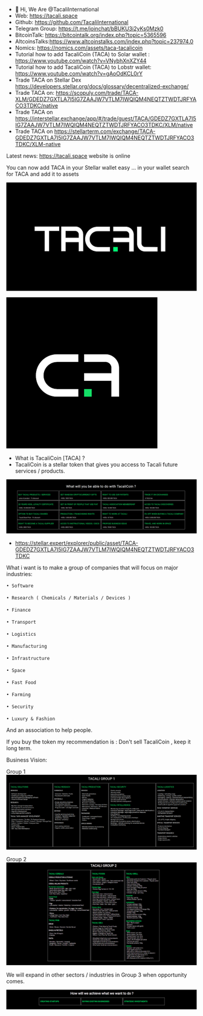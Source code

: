 - 👋 Hi, We Are @TacaliInternational
- Web: https://tacali.space
- Github: https://github.com/TacaliInternational
- Telegram Group: https://t.me/joinchat/bBUKU3i2yKs0Mzk0
- BitcoinTalk: https://bitcointalk.org/index.php?topic=5365596
- AltcoinsTalks:https://www.altcoinstalks.com/index.php?topic=237974.0
- Nomics: https://nomics.com/assets/taca-tacalicoin
- Tutorial how to add TacaliCoin (TACA) to Solar wallet : https://www.youtube.com/watch?v=VNybhXnXZY44
- Tutorial how to add TacaliCoin (TACA) to Lobstr wallet: https://www.youtube.com/watch?v=gAoOdKCL0rY
- Trade TACA on Stellar Dex https://developers.stellar.org/docs/glossary/decentralized-exchange/
- Trade TACA on: https://scopuly.com/trade/TACA-XLM/GDEDZ7GXTLA7I5IG7ZAAJW7VTLM7IWQIQM4NEQTZTWDTJRFYACO3TDKC/native
- Trade TACA on  https://interstellar.exchange/app/#/trade/guest/TACA/GDEDZ7GXTLA7I5IG7ZAAJW7VTLM7IWQIQM4NEQTZTWDTJRFYACO3TDKC/XLM/native
- Trade TACA on https://stellarterm.com/exchange/TACA-GDEDZ7GXTLA7I5IG7ZAAJW7VTLM7IWQIQM4NEQTZTWDTJRFYACO3TDKC/XLM-native

Latest news: https://tacali.space website is online

You can now add TACA in your Stellar wallet easy ... in your wallet search for TACA and add it to assets 


![alt text](logo.png)


![alt text](tacalogo.png)

- What is TacaliCoin [TACA] ?
- TacaliCoin is a stellar token that gives you access to Tacali future services / products.

![alt text](tacacoin.png)


- https://stellar.expert/explorer/public/asset/TACA-GDEDZ7GXTLA7I5IG7ZAAJW7VTLM7IWQIQM4NEQTZTWDTJRFYACO3TDKC

 What i want is to make a group of companies  that will focus on major industries:

 	• Software
	
	• Research ( Chemicals / Materials / Devices )
	
	• Finance
	
	• Transport
	
	• Logistics
	
	• Manufacturing
	
	• Infrastructure
	
	• Space
	
	• Fast Food
	
	• Farming
	
	• Security
	
	• Luxury & Fashion
	


And an association to help people.

If you buy the token  my recommendation is : Don't sell TacaliCoin , keep it long term.

Business Vision:

Group 1
![alt text](tacaligroup1.png)


Group 2
![alt text](tacaligroup2.png)


We will expand in other sectors / industries in Group 3 when opportunity comes.

![alt text](how.png)


<!---
TacaliInternational/TacaliInternational is a ✨ special ✨ repository because its `README.md` (this file) appears on your GitHub profile.
You can click the Preview link to take a look at your changes.
--->
